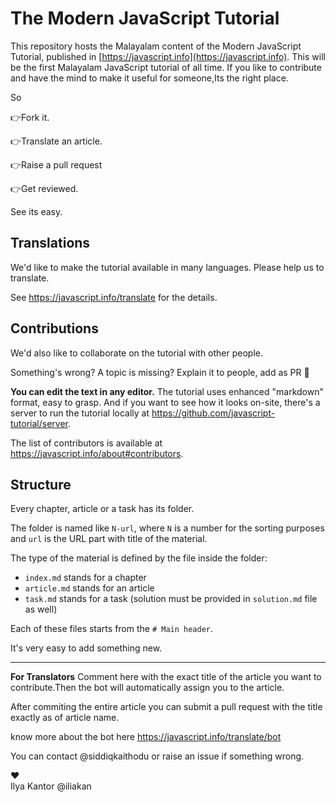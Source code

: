 # The Modern JavaScript Tutorial

This repository hosts the Malayalam content of the Modern JavaScript Tutorial, published in [https://javascript.info](https://javascript.info).
This will be the first Malayalam JavaScript tutorial of all time.
If you like to contribute and have the mind to make it useful for someone,Its the right place.

So 

👉Fork it.

👉Translate an article.

👉Raise a pull request

👉Get reviewed.

See its easy.


## Translations

We'd like to make the tutorial available in many languages. Please help us to translate.

See <https://javascript.info/translate> for the details.

## Contributions

We'd also like to collaborate on the tutorial with other people.

Something's wrong? A topic is missing? Explain it to people, add as PR 👏

**You can edit the text in any editor.** The tutorial uses enhanced "markdown" format, easy to grasp. And if you want to see how it looks on-site, there's a server to run the tutorial locally at <https://github.com/javascript-tutorial/server>.

The list of contributors is available at <https://javascript.info/about#contributors>.

## Structure

Every chapter, article or a task has its folder.

The folder is named like `N-url`, where `N` is a number for the sorting purposes and `url` is the URL part with title of the material.

The type of the material is defined by the file inside the folder:

  - `index.md` stands for a chapter
  - `article.md` stands for an article
  - `task.md` stands for a task (solution must be provided in `solution.md` file as well)

Each of these files starts from the `# Main header`.

It's very easy to add something new.

<hr>
<B>For Translators</B>
Comment here with the exact title of the article you want to contribute.Then the bot will automatically assign you to the article.

After commiting the entire article you can submit a pull request with the title exactly as of article name.

know more about the bot here https://javascript.info/translate/bot
 
You can contact @siddiqkaithodu or raise an issue if something wrong.

♥  
Ilya Kantor @iliakan

